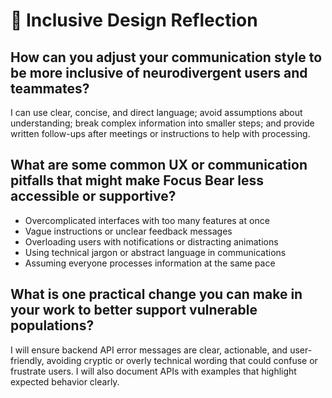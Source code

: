 # 📝 Inclusive Design Reflection

## How can you adjust your communication style to be more inclusive of neurodivergent users and teammates?

I can use clear, concise, and direct language; avoid assumptions about understanding; break complex information into smaller steps; and provide written follow-ups after meetings or instructions to help with processing.

## What are some common UX or communication pitfalls that might make Focus Bear less accessible or supportive?

- Overcomplicated interfaces with too many features at once
- Vague instructions or unclear feedback messages
- Overloading users with notifications or distracting animations
- Using technical jargon or abstract language in communications
- Assuming everyone processes information at the same pace

## What is one practical change you can make in your work to better support vulnerable populations?

I will ensure backend API error messages are clear, actionable, and user-friendly, avoiding cryptic or overly technical wording that could confuse or frustrate users. I will also document APIs with examples that highlight expected behavior clearly.
